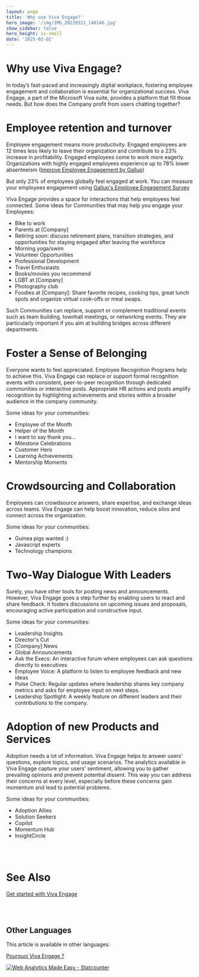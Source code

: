 ```yaml
---
layout: page
title: 'Why use Viva Engage?'
hero_image: '/img/IMG_20220521_140146.jpg'
show_sidebar: false
hero_height: is-small
date: '2025-02-02'
---
```



# Why use Viva Engage?

In today’s fast-paced and increasingly digital workplace, fostering employee engagement and collaboration is essential for organizational success. Viva Engage, a part of the Microsoft Viva suite, provides a platform that fill those needs. But how does the Company profit from users chatting together?


# Employee retention and turnover

Employee engagement means more productivity. Engaged employees are 12 times less likely to leave their organization and contribute to a 23% increase in profitability. Engaged employees come to work more eagerly. Organizations with highly engaged employees experience up to 78%
lower absenteeism ([Improve Employee Engagement by Gallup](https://www.gallup.com/workplace/285674/improve-employee-engagement-workplace.aspx)) 

But only 23% of employees globally feel engaged at work. You can measure your employees engagement using [Gallup's Employee Engagement Survey](https://www.gallup.com/q12/)

Viva Engage provides a space for interactions that help employees feel connected. Some ideas for Communities that may help you engage your Employees:

* Bike to work
* Parents at [Company]
* Retiring soon: discuss retirement plans, transition strategies, and opportunities for staying engaged after leaving the workforce
* Morning yoga/swim
* Volunteer Opportunities
* Professional Development
* Travel Enthusiasts
* Books/movies you recommend
* LGBT at [Company]
* Photography club
* Foodies at [Company]: Share favorite recipes, cooking tips, great lunch spots and organize virtual cook-offs or meal swaps.

Such Communities can replace, support or complement traditional events such as team building, townhall meetings, or networking events. They are particularly important if you aim at building bridges across different departments.



# Foster a Sense of Belonging

Everyone wants to feel appreciated. Employee Recognition Programs help to achieve this. Viva Engage can replace or support formal recognition events with consistent, peer-to-peer recognition through dedicated communities or interactive posts.
Appropriate HR actions and posts amplify recognition by highlighting achievements and stories within a broader audience in the company community.

Some ideas for your communities:
* Employee of the Month
* Helper of the Month
* I want to say thank you...
* Milestone Celebrations
* Customer Hero
* Learning Achievements
* Mentorship Moments


# Crowdsourcing and Collaboration

Employees can crowdsource answers, share expertise, and exchange ideas across teams. Viva Engage can help boost innovation, reduce silos and connect across the organization.

Some ideas for your communities:

* Guinea pigs wanted :)
* Javascript experts
* Technology champions


# Two-Way Dialogue With Leaders

Surely, you have other tools for posting news and announcements. However, Viva Engage goes a step further by enabling users to react and share feedback. It fosters discussions on upcoming issues and proposals, encouraging active participation and constructive input.

Some ideas for your communities:

* Leadership Insights
* Director's Cut
* [Company] News
* Global Announcements
* Ask the Execs: An interactive forum where employees can ask questions directly to executives
* Employee Voice: A platform to listen to employee feedback and new ideas
* Pulse Check: Regular updates where leadership shares key company metrics and asks for employee input on next steps.
* Leadership Spotlight: A weekly feature on different leaders and their contributions to the company.


# Adoption of new Products and Services

Adoption needs a lot of information. Viva Engage helps to answer users' questions, explore topics, and usage scenarios. The analytics available in Viva Engage capture your users' sentiment, allowing you to gather prevailing opinions and prevent potential dissent. This way you can address their concerns at every level, especially before these concerns gain momentum and lead to potential problems.

Some ideas for your communities:

* Adoption Allies
* Solution Seekers
* Copilot
* Momentum Hub
* InsightCircle


<br/><br/>

# See Also

[Get started with Viva Engage](https://support.microsoft.com/en-us/topic/get-started-with-viva-engage-729f9fce-3aa6-4478-888c-a1543918c284)


<br/><br/>

## Other Languages
This article is available in other languages:

[Pourquoi Viva Engage ?](https://powershellscripts.github.io/articles/fr/pourquoiviva/)

<!-- Default Statcounter code for whyvivaplusteams
https://powershellscripts.github.io/articles/en/Viva/whyviva/
-->
<script type="text/javascript">
var sc_project=13085848; 
var sc_invisible=1; 
var sc_security="4c9b32e5"; 
var sc_client_storage="disabled"; 
</script>
<script type="text/javascript"
src="https://www.statcounter.com/counter/counter.js"
async></script>
<noscript><div class="statcounter"><a title="Web Analytics
Made Easy - Statcounter" href="https://statcounter.com/"
target="_blank"><img class="statcounter"
src="https://c.statcounter.com/13085848/0/4c9b32e5/1/"
alt="Web Analytics Made Easy - Statcounter"
referrerPolicy="no-referrer-when-downgrade"></a></div></noscript>
<!-- End of Statcounter Code -->